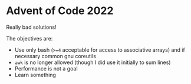 # Advent of Code 2022

Really bad solutions! 

The objectives are:
- Use only bash (`>=4` acceptable for access to associative arrays) and if necessary common gnu coreutils
- `awk` is no longer allowed (though I did use it initially to sum lines)
- Performance is not a goal
- Learn something


